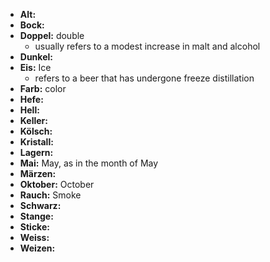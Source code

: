 - **Alt:**
- **Bock:**
- **Doppel:** double
	- usually refers to a modest increase in malt and alcohol
- **Dunkel:**
- **Eis:** Ice
	- refers to a beer that has undergone freeze distillation
- **Farb:** color
- **Hefe:**
- **Hell:**
- **Keller:**
- **Kölsch:**
- **Kristall:**
- **Lagern:**
- **Mai:** May, as in the month of May
- **Märzen:**
- **Oktober:** October
- **Rauch:** Smoke
- **Schwarz:**
- **Stange:**
- **Sticke:**
- **Weiss:**
- **Weizen:**